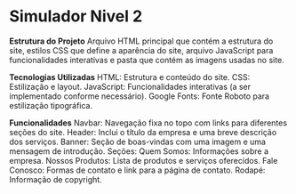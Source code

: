 ﻿# Simulador Nivel 2

 
**Estrutura do Projeto**
Arquivo HTML principal que contém a estrutura do site,
estilos CSS que define a aparência do site,
arquivo JavaScript para funcionalidades interativas e
pasta que contém as imagens usadas no site.

**Tecnologias Utilizadas**
HTML: Estrutura e conteúdo do site.
CSS: Estilização e layout.
JavaScript: Funcionalidades interativas (a ser implementado conforme necessário).
Google Fonts: Fonte Roboto para estilização tipográfica.

**Funcionalidades**
Navbar: Navegação fixa no topo com links para diferentes seções do site.
Header: Inclui o título da empresa e uma breve descrição dos serviços.
Banner: Seção de boas-vindas com uma imagem e uma mensagem de introdução.
Seções:
Quem Somos: Informações sobre a empresa.
Nossos Produtos: Lista de produtos e serviços oferecidos.
Fale Conosco: Formas de contato e link para a página de contato.
Rodapé: Informação de copyright.
